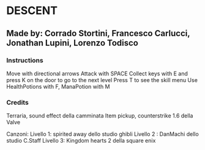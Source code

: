 # DESCENT

## Made by: Corrado Stortini, Francesco Carlucci, Jonathan Lupini, Lorenzo Todisco

### Instructions
Move with directional arrows
Attack with SPACE
Collect keys with E and press K on the door to go to the next level
Press T to see the skill menu
Use HealthPotions with F, ManaPotion with M

### Credits 
Terraria, sound effect della camminata
Item pickup, counterstrike 1.6 della Valve

Canzoni:
Livello 1: spirited away dello studio ghibli
Livello 2 : DanMachi dello studio C.Staff
Livello 3: Kingdom hearts 2 della square enix
